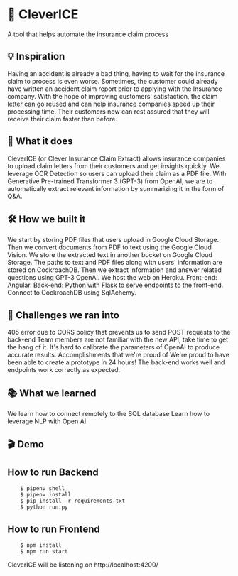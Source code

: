 # :ice_cube: CleverICE	
A tool that helps automate the insurance claim process

## :bulb: Inspiration
Having an accident is already a bad thing, having to wait for the insurance claim to process is even worse. Sometimes, the customer could already have written an accident claim report prior to applying with the Insurance company. With the hope of improving customers' satisfaction, the claim letter can go reused and can help insurance companies speed up their processing time. Their customers now can rest assured that they will receive their claim faster than before.

## :thinking: What it does
CleverICE (or Clever Insurance Claim Extract) allows insurance companies to upload claim letters from their customers and get insights quickly. We leverage OCR Detection so users can upload their claim as a PDF file. With Generative Pre-trained Transformer 3 (GPT-3) from OpenAI, we are to automatically extract relevant information by summarizing it in the form of Q&A.

## :hammer_and_wrench: How we built it
We start by storing PDF files that users upload in Google Cloud Storage.
Then we convert documents from PDF to text using the Google Cloud Vision.
We store the extracted text in another bucket on Google Cloud Storage.
The paths to text and PDF files along with users' information are stored on CockroachDB.
Then we extract information and answer related questions using GPT-3 OpenAI.
We host the web on Heroku.
Front-end: Angular.
Back-end: Python with Flask to serve endpoints to the front-end. Connect to CockroachDB using SqlAchemy.

## :muscle: Challenges we ran into
405 error due to CORS policy that prevents us to send POST requests to the back-end
Team members are not familiar with the new API, take time to get the hang of it.
It's hard to calibrate the parameters of OpenAI to produce accurate results.
Accomplishments that we're proud of
We're proud to have been able to create a prototype in 24 hours! The back-end works well and endpoints work correctly as expected.

## :books: What we learned
We learn how to connect remotely to the SQL database
Learn how to leverage NLP with Open AI.

## :clapper: Demo


## How to run Backend
```
	$ pipenv shell
	$ pipenv install
	$ pip install -r requirements.txt
	$ python run.py
```
## How to run Frontend

```
	$ npm install
	$ npm run start
```
CleverICE will be listening on http://localhost:4200/ 

